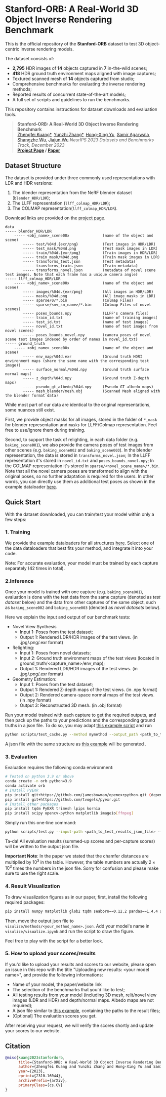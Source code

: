 # Stanford-ORB: A Real-World 3D Object Inverse Rendering Benchmark

This is the official repository of the <b>Stanford-ORB</b> dataset to test 3D object-centric inverse rendering models. 

The dataset consists of:

- __2,795__ HDR images of __14__ objects captured in __7__ in-the-wild scenes;
- __418__ HDR ground truth environment maps aligned with image captures;
- Textured scanned mesh of __14__ objects captured from studio;
- Comprehensive benchmarks for evaluating the inverse rendering methods;
- Reported results of concurrent state-of-the-art models;
- A full set of scripts and guidelines to run the benchmarks.

This repository contains instructions for dataset downloads and evaluation tools.



> __Stanford-ORB: A Real-World 3D Object Inverse Rendering Benchmark__  
>[Zhengfei Kuang*](https://zhengfeikuang.com), [Yunzhi Zhang*](https://ai.stanford.edu/~yzzhang/), [Hong-Xing Yu](https://kovenyu.com/), [Samir Agarwala](https://samiragarwala.github.io/), [Shangzhe Wu](https://elliottwu.com/), [Jiajun Wu](https://jiajunwu.com/)
> _NeurIPS 2023 Datasets and Benchmarks Track, December 2023_  
> __[Project Page](https://stanfordorb.github.io)&nbsp;/&nbsp;[Paper](https://arxiv.org/abs/2310.16044)__

## Dataset Structure

The dataset is provided under three commonly used representations with LDR and HDR versions: 
1. The blender representation from the NeRF blender dataset (`blender_HDR/LDR`);
2. The LLFF representation (`llff_colmap_HDR/LDR`);
3. The COLMAP representation(`llff_colmap_HDR/LDR`).

Download links are provided on the [project page](https://stanfordorb.github.io).

```
data	
----- blender_HDR/LDR		
    ----- <obj_name>_scene00x               (name of the object and scene)
        ----- test/%04d.{exr/png}           (Test images in HDR/LDR)	
        ----- test_mask/%04d.png            (Test mask images in LDR)	
        ----- train/%04d.{exr/png}          (Train images in HDR/LDR)	
        ----- train_mask/%04d.png           (Train mask images in LDR)	
        ----- transforms_test.json          (Test metadata)	
        ----- transforms_train.json         (Train metadata)	
        ----- transforms_novel.json         (metadata of novel scene test images. Note that each frame has a unique camera angle)				
----- llff_colmap_HDR/LDR
    ----- <obj_name>_scene00x               (name of the object and scene)
        ----- images/%04d.{exr/png}         (All images in HDR/LDR)
        ----- masks/%04d.png                (All image masks in LDR)
        ----- sparse/0/*.bin                (Colmap Files)	
        ----- sparse/<nv_sn_name>/*.bin     (Colmap Files of novel scenes)	
        ----- poses_bounds.npy              (LLFF's camera files)	
        ----- train_id.txt                  (name of training images)	
        ----- test_id.txt                   (name of test images)	
        ----- novel_id.txt                  (name of test images from novel scenes)	
        ----- poses_bounds_novel.npy        (camera poses of novel scene test images indexed by order of names in novel_id.txt)					
----- ground_truth
    ----- <obj_name>_scene00x               (name of the object and scene)	
        ----- env_map/%04d.exr              (Ground truth HDRI environment maps (share the same name with the corresponding test image))
        ----- surface_normal/%04d.npy       (Ground truth surface normal maps)
        ----- z_depth/%04d.npy              (Ground truth Z-depth maps)
        ----- pseudo_gt_albedo/%04d.npy     (Pseudo GT albedo maps)
        ----- mesh_blender/mesh.obj         (Scanned Mesh aligned with the blender format data)
```

While most part of our data are identical to the original representations, some nuances still exist.

First, we provide object masks for all images, stored in the folder of ``*_mask`` for blender representation and ``masks`` for LLFF/Colmap representation. Feel free to use/ignore them during training.

Second, to support the task of relighting, in each data folder (e.g. `baking_scene001`), we also provide the camera poses of test images from other scenes (e.g. `baking_scene002` and `baking_scene003`). In the blender representation, the data is stored in ``transforms_novel.json``; In the LLFF representation it's stored in ``novel_id.txt`` and ``poses_bounds_novel.npy``; In the COLMAP representation it's stored in ``sparse/<novel_scene_name>/*.bin``. Note that all the novel camera poses are transformed to align with the original poses, so no further adaptation is required for the users. In other words, you can directly use them as additional test poses as shown in the example dataloader [here](https://github.com/StanfordORB/Stanford-ORB/blob/9a559af9de855a0f37f96dd2670c9a5f970e22c0/orb/datasets/mymethod.py#L323). 

## Quick Start

With the dataset downloaded, you can train/test your model within only a few steps:

### 1. Training

We provide the example dataloaders for all structures [here](./orb/datasets/mymethod.py). Select one of the data dataloaders that best fits your method, and integrate it into your code. 

Note: For accurate evaluation, your model must be trained by each capture separately (42 times in total). 

### 2.Inference

Once your model is trained with one capture (e.g. `baking_scene001`), 
evaluation is done with the test data from the same capture (denoted as <i>test dataset</i> below) 
and the data from other captures of the same object, such as `baking_scene002` and `baking_scene003` (denoted as <i>novel datasets</i> below).

Here we explain the input and output of our benchmark tests:

- Novel View Synthesis
  - Input 1: Poses from the test dataset;
  - Output 1: Rendered LDR/HDR images of the test views. (in .jpg/.png/.exr format)
- Relighting: 
  - Input 1: Poses from novel datasets;
  - Input 2: Ground truth environment maps of the test views (located in ground_truth/<capture_name>/env_map);
  - Output 1: Rendered LDR/HDR images of the test views. (in .jpg/.png/.exr format)
- Geometry Estimation: 
  - Input 1: Poses from the test dataset;
  - Output 1: Rendered Z-depth maps of the test views. (in .npy format)
  - Output 2: Rendered camera-space normal maps of the test views. (in .npy format)
  - Output 3: Reconstructed 3D mesh. (in .obj format)

Run your model trained with each capture to get the required outputs, and then pack up the paths to your predictions and the corresponding ground truths in a json file.
To do so, you may adapt [this example script](./orb/pipelines/mymethod.py) and run 
```bash
python scripts/test_cache.py --method mymethod --output_path <path_to_test_results_json_file> 
```
A json file with the same structure as [this example](./examples/test/mymethod.json) will be generated
.

### 3. Evaluation

Evaluation requires the following conda environment:
```bash
# Tested on python 3.9 or above
conda create -n orb python=3.9
conda activate orb
# Install PyEXR
pip install git+https://github.com/jamesbowman/openexrpython.git (dependency) # or try `conda install -c conda-forge openexr-python`
pip install git+https://github.com/tvogels/pyexr.git
# Install other packages
pip install tqdm PyEXR trimesh lpips kornia
pip install scipy opencv-python matplotlib imageio[ffmpeg]
```

Simply run this one-line command:
```bash
python scripts/test.py --input-path <path_to_test_results_json_file> --output-path <path_to_test_scores_json_file> --scenes full
```

Ta-da! All evaluation results (summed-up scores and per-capture scores) will be written to the output json file.

<b>Important Note</b>: In the paper we stated that the chamfer distances are multiplied by $10^3$ in the table. However, the table numbers are actually $2 \times 10^3$ times the numbers in the json file. Sorry for confusion and please make sure to use the right scale.

### 4. Result Visualization
To draw visualization figures as in our paper, first, install the following required packages:
```bash
pip install numpy matplotlib glob2 tqdm seaborn==0.12.2 pandas==1.4.4 scipy==1.9.1 
```
Then, move the output json file to `visulize/methods/<your_method_name>.json`.
Add your model's name in `visulize/visualize.ipynb` and run the script to draw the figure.

Feel free to play with the script for a better look.

### 5. How to upload your scores/results
If you'd like to upload your results and scores to our website, please open an issue in this repo with the title "Uploading new results: \<your model name\>", and provide the following informations:

* Name of your model, the paper/website link
* The selection of the benchmarks that you'd like to test;
* All testing results from your model (including 3D mesh, relit/novel view images (LDR and HDR) and depth/normal maps. Albedo maps are not required);
* A json file similar to [this example](./examples/test/mymethod.json), containing the paths to the result files;
* [Optional] The evaluation scores you get.

After receiving your request, we will verify the scores shortly and update your scores to our website.


## Citation

```bibtex
@misc{kuang2023stanfordorb,
      title={Stanford-ORB: A Real-World 3D Object Inverse Rendering Benchmark}, 
      author={Zhengfei Kuang and Yunzhi Zhang and Hong-Xing Yu and Samir Agarwala and Shangzhe Wu and Jiajun Wu},
      year={2023},
      eprint={2310.16044},
      archivePrefix={arXiv},
      primaryClass={cs.CV}
}
```



